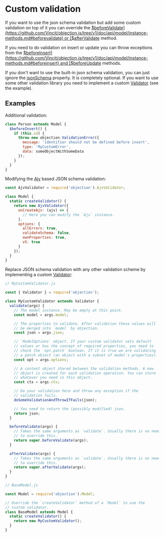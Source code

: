 # Custom validation

If you want to use the json schema validation but add some custom validation on top of it you can override the [$beforeValidate](https://github.com/Vincit/objection.js/tree/v1/doc/api/model/instance-methods.md#beforevalidate) or [$afterValidate](https://github.com/Vincit/objection.js/tree/v1/doc/api/model/instance-methods.md#aftervalidate) method.

If you need to do validation on insert or update you can throw exceptions from the [$beforeInsert](https://github.com/Vincit/objection.js/tree/v1/doc/api/model/instance-methods.md#beforeinsert) and [$beforeUpdate](https://github.com/Vincit/objection.js/tree/v1/doc/api/model/instance-methods.md#beforeupdate) methods.

If you don't want to use the built-in json schema validation, you can just ignore the [jsonSchema](https://github.com/Vincit/objection.js/tree/v1/doc/api/model/instance-methods.md#jsonschema) property. It is completely optional. If you want to use some other validation library you need to implement a custom [Validator](https://github.com/Vincit/objection.js/tree/v1/doc/api/types/#class-validator) (see the example).

## Examples

Additional validation:

```js
class Person extends Model {
  $beforeInsert() {
    if (this.id) {
      throw new objection.ValidationError({
        message: 'identifier should not be defined before insert',
        type: 'MyCustomError',
        data: someObjectWithSomeData
      });
    }
  }
}
```

Modifying the [Ajv](https://github.com/epoberezkin/ajv) based JSON schema validation:

```js
const AjvValidator = require('objection').AjvValidator;

class Model {
  static createValidator() {
    return new AjvValidator({
      onCreateAjv: (ajv) => {
        // Here you can modify the `Ajv` instance.
      },
      options: {
        allErrors: true,
        validateSchema: false,
        ownProperties: true,
        v5: true
      }
    });
  }
}
```

Replace JSON schema validation with any other validation scheme by implementing a custom [Validator](https://github.com/Vincit/objection.js/tree/v1/doc/api/types/#class-validator):

```js
// MyCustomValidator.js

const { Validator } = require('objection');

class MyCustomValidator extends Validator {
  validate(args) {
    // The model instance. May be empty at this point.
    const model = args.model;

    // The properties to validate. After validation these values will
    // be merged into `model` by objection.
    const json = args.json;

    // `ModelOptions` object. If your custom validator sets default
    // values or has the concept of required properties, you need to
    // check the `opt.patch` boolean. If it is true we are validating
    // a patch object (an object with a subset of model's properties).
    const opt = args.options;

    // A context object shared between the validation methods. A new
    // object is created for each validation operation. You can store
    // whatever you need in this object.
    const ctx = args.ctx;

    // Do your validation here and throw any exception if the
    // validation fails.
    doSomeValidationAndThrowIfFails(json);

    // You need to return the (possibly modified) json.
    return json;
  }

  beforeValidate(args) {
    // Takes the same arguments as `validate`. Usually there is no need
    // to override this.
    return super.beforeValidate(args);
  }

  afterValidate(args) {
    // Takes the same arguments as `validate`. Usually there is no need
    // to override this.
    return super.afterValidate(args);
  }
}

// BaseModel.js

const Model = require('objection').Model;

// Override the `createValidator` method of a `Model` to use the
// custom validator.
class BaseModel extends Model {
  static createValidator() {
    return new MyCustomValidator();
  }
}
```
